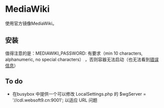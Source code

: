 # MediaWiki

使用官方镜像MediaWiki。

## 安装

值得注意的是：MEDIAWIKI_PASSWORD:  有要求（min 10 characters, alphanumeric, no special characters） ，否则容器无法启动（也无法看到[错误信息](https://github.com/bitnami/bitnami-docker-mediawiki/issues/103)）

## To do

- 在busybox 中提供一个可以修改 LocalSettings.php 的 $wgServer = '//cdl.websoft9.cn:9001'; 以适应 URL 问题
